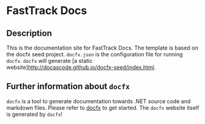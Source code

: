 # FastTrack Docs

## Description

This is the documentation site for FastTrack Docs. The template is based on the docfx seed project.
`docfx.json` is the configuration file for running `docfx`. `docfx` will generate [a static website]http://docascode.github.io/docfx-seed/index.html.

## Further information about `docfx`

`docfx` is a tool to generate documentation towards .NET source code and markdown files. Please refer to [docfx](http://dotnet.github.io/docfx/tutorial/docfx_getting_started.html) to get started. The `docfx` website itself is generated by `docfx`!
